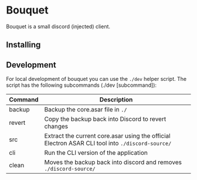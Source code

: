 # Bouquet

Bouquet is a small discord (injected) client.

## Installing



## Development

For local development of bouquet you can use the `./dev` helper script.
The script has the following subcommands (./dev [subcommand]): 

Command | Description
--------|----------------
backup  | Backup the core.asar file in `./`
revert  | Copy the backup back into Discord to revert changes
src     | Extract the current core.asar using the official Electron ASAR CLI tool into `./discord-source/`
cli     | Run the CLI version of the application
clean   | Moves the backup back into discord and removes `./discord-source/`

